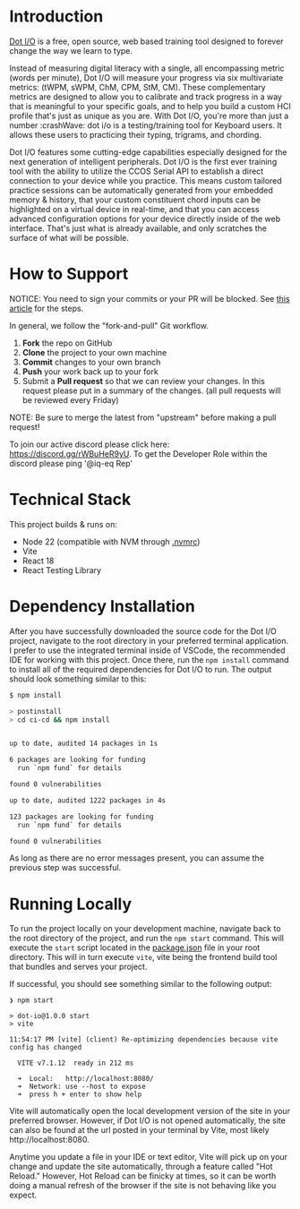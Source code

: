 # Introduction

[Dot I/O](https://www.iq-eq.io/#/) is a free, open source, web based training tool designed to forever change the way we learn to type.

Instead of measuring digital literacy with a single, all encompassing metric (words per minute), Dot I/O will measure your progress via six multivariate metrics: (tWPM, sWPM, ChM, CPM, StM, CM). These complementary metrics are designed to allow you to calibrate and track progress in a way that is meaningful to your specific goals, and to help you build a custom HCI profile that's just as unique as you are. With Dot I/O, you're more than just a number :crashWave: 
dot i/o is a testing/training tool for Keyboard users. It allows these users to practicing their typing, trigrams, and chording.

Dot I/O features some cutting-edge capabilities especially designed for the next generation of intelligent peripherals. Dot I/O is the first ever training tool with the ability to utilize the CCOS Serial API to establish a direct connection to your device while you practice. This means custom tailored practice sessions can be automatically generated from your embedded memory & history, that your custom constituent chord inputs can be highlighted on a virtual device in real-time, and that you can access advanced configuration options for your device directly inside of the web interface. That's just what is already available, and only scratches the surface of what will be possible.

# How to Support

NOTICE: You need to sign your commits or your PR will be blocked. See [this article](https://docs.github.com/en/authentication/managing-commit-signature-verification/about-commit-signature-verification#gpg-commit-signature-verification) for the steps.

In general, we follow the "fork-and-pull" Git workflow.


 1. **Fork** the repo on GitHub
 2. **Clone** the project to your own machine
 3. **Commit** changes to your own branch
 4. **Push** your work back up to your fork
 5. Submit a **Pull request** so that we can review your changes. In this request please put in a summary of the changes. (all pull requests will be reviewed every Friday)

NOTE: Be sure to merge the latest from "upstream" before making a pull request!

To join our active discord please click here: https://discord.gg/rWBuHeR9yU. To get the Developer Role within the discord please ping '@iq-eq Rep'


# Technical Stack

This project builds & runs on:
- Node 22 (compatible with NVM through [.nvmrc](.nvmrc))
- Vite
- React 18
- React Testing Library

# Dependency Installation

After you have successfully downloaded the source code for the Dot I/O project, navigate to the root directory in your preferred terminal application. I prefer to use the integrated terminal inside of VSCode, the recommended IDE for working with this project. Once there, run the `npm install` command to install all of the required dependencies for Dot I/O to run. The output should look something similar to this:

```bash
$ npm install

> postinstall
> cd ci-cd && npm install


up to date, audited 14 packages in 1s

6 packages are looking for funding
  run `npm fund` for details

found 0 vulnerabilities

up to date, audited 1222 packages in 4s

123 packages are looking for funding
  run `npm fund` for details

found 0 vulnerabilities
```

As long as there are no error messages present, you can assume the previous step was successful.

# Running Locally

To run the project locally on your development machine, navigate back to the root directory of the project, and run the `npm start` command. This will execute the `start` script located in the [package.json](package.json) file in your root directory. This will in turn execute `vite`, vite being the frontend build tool that bundles and serves your project.

If successful, you should see something similar to the following output:

```
❯ npm start

> dot-io@1.0.0 start
> vite

11:54:17 PM [vite] (client) Re-optimizing dependencies because vite config has changed

  VITE v7.1.12  ready in 212 ms

  ➜  Local:   http://localhost:8080/
  ➜  Network: use --host to expose
  ➜  press h + enter to show help

```

Vite will automatically open the local development version of the site in your preferred browser. However, if Dot I/O is not opened automatically, the site can also be found at the url posted in your terminal by Vite, most likely http://localhost:8080.

Anytime you update a file in your IDE or text editor, Vite will pick up on your change and update the site automatically, through a feature called "Hot Reload." However, Hot Reload can be finicky at times, so it can be worth doing a manual refresh of the browser if the site is not behaving like you expect.

